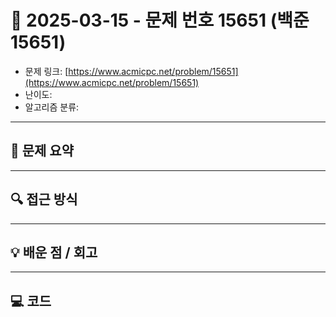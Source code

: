 # 📅 2025-03-15 - 문제 번호 15651 (백준 15651)

<!-- 문제 링크 -->
- 문제 링크: [https://www.acmicpc.net/problem/15651](https://www.acmicpc.net/problem/15651)
- 난이도: 
- 알고리즘 분류: 

---

## 📌 문제 요약 

---

## 🔍 접근 방식 

---

## 💡 배운 점 / 회고 

---

## 💻 코드
